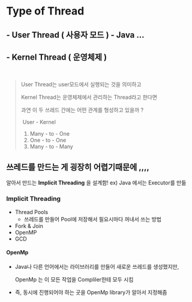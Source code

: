 # Type of Thread

## - User Thread ( 사용자 모드 ) - Java ...

## - Kernel Thread ( 운영체제 ) 

​	

> User Thread는 user모드에서 실행되는 것을 의미하고
>
> Kernel Thread는 운영체제에서 관리하는 Thread라고 한다면
>
> 과연 이 두 쓰레드 간에는 어떤 관계를 형성하고 있을까 ?
>
> ​	   	User  -  Kernel
>
> 1.  Many - to - One
> 2.   One  - to - One
> 3.  Many - to - Many



## 쓰레드를 만드는 게 굉장히 어렵기때문에 ,,,,

알아서 만드는 **Implicit Threading** 을 설계함!  ex) Java 에서는 Executor를 만듦



### Implicit Threading

- Thread Pools 
  - 쓰레드를 만들어 Pool에 저장해서 필요시마다 꺼내서 쓰는 방법
- Fork & Join
- OpenMP
- GCD



#### OpenMp

- Java나 다른 언어에서는 라이브러리를 만들어 새로운 쓰레드를 생성했지만,

  OpenMp 는 이 모든 작업을 Compliler한테 모두 시킴

- 즉, 동시에 진행되어야 하는 곳을 OpenMp library가 알아서 지정해줌 

